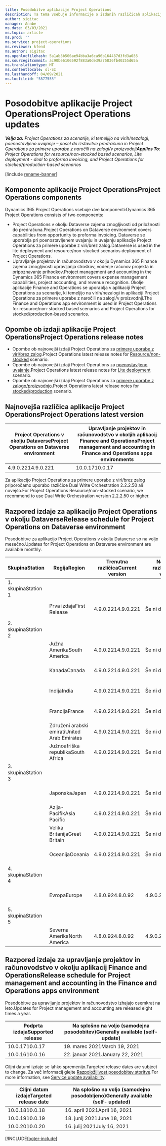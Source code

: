 ```yaml
---
title: Posodobitve aplikacije Project Operations
description: Ta tema vsebuje informacije o izdanih različicah aplikacije Dynamics 365 Project Operations.
author: sigitac
manager: Annbe
ms.date: 03/03/2021
ms.topic: article
ms.prod: ''
ms.service: project-operations
ms.reviewer: kfend
ms.author: sigitac
ms.openlocfilehash: 5a1ab3b506ae94bba3a6ca96b164437d3fd3a035
ms.sourcegitcommit: ac90be6106592f883a0de39a75836fb40255d65a
ms.translationtype: HT
ms.contentlocale: sl-SI
ms.lasthandoff: 04/09/2021
ms.locfileid: "5877555"
---
```

# <a name="project-operations-updates"></a><span data-ttu-id="d9a77-103">Posodobitve aplikacije Project Operations</span><span class="sxs-lookup"><span data-stu-id="d9a77-103">Project Operations updates</span></span>

<span data-ttu-id="d9a77-104">_**Velja za:** Project Operations za scenarije, ki temeljijo na virih/nezalogi, poenostavljeno uvajanje – posel do izstavitve predračuna in Project Operations za primere uporabe z naročili na zalogi/v proizvodnji_</span><span class="sxs-lookup"><span data-stu-id="d9a77-104">_**Applies To:** Project Operations for resource/non-stocked based scenarios, Lite deployment - deal to proforma invoicing, and Project Operations for stocked/production-based scenarios_</span></span>

[!include [rename-banner](~/includes/cc-data-platform-banner.md)]

## <a name="project-operations-components"></a><span data-ttu-id="d9a77-105">Komponente aplikacije Project Operations</span><span class="sxs-lookup"><span data-stu-id="d9a77-105">Project Operations components</span></span>

<span data-ttu-id="d9a77-106">Dynamics 365 Project Operations vsebuje dve komponenti:</span><span class="sxs-lookup"><span data-stu-id="d9a77-106">Dynamics 365 Project Operations consists of two components:</span></span>

- <span data-ttu-id="d9a77-107">Project Operations v okolju Dataverse zajema zmogljivosti od priložnosti do predračuna.</span><span class="sxs-lookup"><span data-stu-id="d9a77-107">Project Operations on Dataverse environment covers capabilities from opportunity to proforma invoicing.</span></span> <span data-ttu-id="d9a77-108">Dataverse se uporablja pri poenostavljenem uvajanju in uvajanju aplikacije Project Operations za primere uporabe z viri/brez zalog.</span><span class="sxs-lookup"><span data-stu-id="d9a77-108">Dataverse is used in the lite deployment and resource/non-stocked scenarios deployment of Project Operations.</span></span>
- <span data-ttu-id="d9a77-109">Upravljanje projektov in računovodstvo v okolju Dynamics 365 Finance zajema zmogljivosti upravljanja stroškov, vodenje računov projekta in pripoznavanje prihodkov.</span><span class="sxs-lookup"><span data-stu-id="d9a77-109">Project management and accounting in the Dynamics 365 Finance environment covers expense management capabilities, project accounting, and revenue recognition.</span></span> <span data-ttu-id="d9a77-110">Okolje aplikacije Finance and Operations se uporablja v aplikaciji Project Operations za scenarije, ki temeljijo na virih/nezalogi in aplikaciji Project Operations za primere uporabe z naročili na zalogi/v proizvodnji.</span><span class="sxs-lookup"><span data-stu-id="d9a77-110">The Finance and Operations app environment is used in Project Operations for resource/non-stocked based scenarios and Project Operations for stocked/production-based scenarios.</span></span>

## <a name="project-operations-release-notes"></a><span data-ttu-id="d9a77-111">Opombe ob izdaji aplikacije Project Operations</span><span class="sxs-lookup"><span data-stu-id="d9a77-111">Project Operations release notes</span></span>
- <span data-ttu-id="d9a77-112">Opombe ob najnovejši izdaji Project Operations za [primere uporabe z viri/brez zalog](whats-new-apr-2021-resource-based.md).</span><span class="sxs-lookup"><span data-stu-id="d9a77-112">Project Operations latest release notes for [Resource/non-stocked](whats-new-apr-2021-resource-based.md) scenario.</span></span>
- <span data-ttu-id="d9a77-113">Opombe ob najnovejši izdaji Project Operations za [poenostavljeno uvajanje](../pro/whats-new/whats-new-apr-2021-lite.md).</span><span class="sxs-lookup"><span data-stu-id="d9a77-113">Project Operations latest release notes for [Lite deployment](../pro/whats-new/whats-new-apr-2021-lite.md) scenario.</span></span>
- <span data-ttu-id="d9a77-114">Opombe ob najnovejši izdaji Project Operations za [primere uporabe z zalogo/proizvodnjo](../prod-pma/whats-new/whats-new-mar-2021-stocked.md).</span><span class="sxs-lookup"><span data-stu-id="d9a77-114">Project Operations latest release notes for [stocked/production](../prod-pma/whats-new/whats-new-mar-2021-stocked.md) scenario.</span></span>

## <a name="project-operations-latest-version"></a><span data-ttu-id="d9a77-115">Najnovejša različica aplikacije Project Operations</span><span class="sxs-lookup"><span data-stu-id="d9a77-115">Project Operations latest version</span></span>

| <span data-ttu-id="d9a77-116">Project Operations v okolju Dataverse</span><span class="sxs-lookup"><span data-stu-id="d9a77-116">Project Operations on Dataverse environment</span></span> | <span data-ttu-id="d9a77-117">Upravljanje projektov in računovodstvo v okoljih aplikacij Finance and Operations</span><span class="sxs-lookup"><span data-stu-id="d9a77-117">Project management and accounting in Finance and Operations apps environments</span></span> | 
| --- | --- |
| <span data-ttu-id="d9a77-118">4.9.0.221</span><span class="sxs-lookup"><span data-stu-id="d9a77-118">4.9.0.221</span></span> | <span data-ttu-id="d9a77-119">10.0.17</span><span class="sxs-lookup"><span data-stu-id="d9a77-119">10.0.17</span></span> |

<span data-ttu-id="d9a77-120">Za aplikacijo Project Operations za primere uporabe z viri/brez zalog priporočamo uporabo različice Dual Write Orchestration 2.2.2.50 ali novejšo.</span><span class="sxs-lookup"><span data-stu-id="d9a77-120">For Project Operations Resource/non-stocked scenario, we recommend to use Dual Write Orchestration version 2.2.2.50 or higher.</span></span>

## <a name="release-schedule-for-project-operations-on-dataverse-environment"></a><span data-ttu-id="d9a77-121">Razpored izdaje za aplikacijo Project Operations v okolju Dataverse</span><span class="sxs-lookup"><span data-stu-id="d9a77-121">Release schedule for Project Operations on Dataverse environment</span></span>

<span data-ttu-id="d9a77-122">Posodobitve za aplikacijo Project Operations v okolju Dataverse so na voljo mesečno.</span><span class="sxs-lookup"><span data-stu-id="d9a77-122">Updates for Project Operations on Dataverse environment are available monthly.</span></span> 

| <span data-ttu-id="d9a77-123">Skupina</span><span class="sxs-lookup"><span data-stu-id="d9a77-123">Station</span></span>   | <span data-ttu-id="d9a77-124">Regija</span><span class="sxs-lookup"><span data-stu-id="d9a77-124">Region</span></span>        | <span data-ttu-id="d9a77-125">Trenutna različica</span><span class="sxs-lookup"><span data-stu-id="d9a77-125">Current version</span></span> | <span data-ttu-id="d9a77-126">Naslednja različica</span><span class="sxs-lookup"><span data-stu-id="d9a77-126">Next version</span></span> | <span data-ttu-id="d9a77-127">Splošno na voljo</span><span class="sxs-lookup"><span data-stu-id="d9a77-127">Generally available</span></span> |
|-----------|---------------|-----------------|--------------|---------------------|
| <span data-ttu-id="d9a77-128">1. skupina</span><span class="sxs-lookup"><span data-stu-id="d9a77-128">Station 1</span></span> |   &nbsp;      |    &nbsp;       | &nbsp;       |      &nbsp;         |
|   &nbsp;  | <span data-ttu-id="d9a77-129">Prva izdaja</span><span class="sxs-lookup"><span data-stu-id="d9a77-129">First Release</span></span> |  <span data-ttu-id="d9a77-130">4.9.0.221</span><span class="sxs-lookup"><span data-stu-id="d9a77-130">4.9.0.221</span></span>       | <span data-ttu-id="d9a77-131">Še ni določeno</span><span class="sxs-lookup"><span data-stu-id="d9a77-131">TBD</span></span>     | <span data-ttu-id="d9a77-132">23. april 2021</span><span class="sxs-lookup"><span data-stu-id="d9a77-132">23-Apr-21</span></span>           |
| <span data-ttu-id="d9a77-133">2. skupina</span><span class="sxs-lookup"><span data-stu-id="d9a77-133">Station 2</span></span> |   &nbsp;      |    &nbsp;       | &nbsp;       |      &nbsp;         |
|   &nbsp;  | <span data-ttu-id="d9a77-134">Južna Amerika</span><span class="sxs-lookup"><span data-stu-id="d9a77-134">South America</span></span> |  <span data-ttu-id="d9a77-135">4.9.0.221</span><span class="sxs-lookup"><span data-stu-id="d9a77-135">4.9.0.221</span></span>       | <span data-ttu-id="d9a77-136">Še ni določeno</span><span class="sxs-lookup"><span data-stu-id="d9a77-136">TBD</span></span>     | <span data-ttu-id="d9a77-137">23. april 2021</span><span class="sxs-lookup"><span data-stu-id="d9a77-137">23-Apr-21</span></span>           |
|    &nbsp; | <span data-ttu-id="d9a77-138">Kanada</span><span class="sxs-lookup"><span data-stu-id="d9a77-138">Canada</span></span>        |  <span data-ttu-id="d9a77-139">4.9.0.221</span><span class="sxs-lookup"><span data-stu-id="d9a77-139">4.9.0.221</span></span>       | <span data-ttu-id="d9a77-140">Še ni določeno</span><span class="sxs-lookup"><span data-stu-id="d9a77-140">TBD</span></span>     | <span data-ttu-id="d9a77-141">23. april 2021</span><span class="sxs-lookup"><span data-stu-id="d9a77-141">23-Apr-21</span></span>           |
|   &nbsp;  | <span data-ttu-id="d9a77-142">Indija</span><span class="sxs-lookup"><span data-stu-id="d9a77-142">India</span></span>         |  <span data-ttu-id="d9a77-143">4.9.0.221</span><span class="sxs-lookup"><span data-stu-id="d9a77-143">4.9.0.221</span></span>       | <span data-ttu-id="d9a77-144">Še ni določeno</span><span class="sxs-lookup"><span data-stu-id="d9a77-144">TBD</span></span>     | <span data-ttu-id="d9a77-145">23. april 2021</span><span class="sxs-lookup"><span data-stu-id="d9a77-145">23-Apr-21</span></span>           |
|   &nbsp;  | <span data-ttu-id="d9a77-146">Francija</span><span class="sxs-lookup"><span data-stu-id="d9a77-146">France</span></span>         |  <span data-ttu-id="d9a77-147">4.9.0.221</span><span class="sxs-lookup"><span data-stu-id="d9a77-147">4.9.0.221</span></span>       | <span data-ttu-id="d9a77-148">Še ni določeno</span><span class="sxs-lookup"><span data-stu-id="d9a77-148">TBD</span></span>     | <span data-ttu-id="d9a77-149">23. april 2021</span><span class="sxs-lookup"><span data-stu-id="d9a77-149">23-Apr-21</span></span>           |
|   &nbsp;  | <span data-ttu-id="d9a77-150">Združeni arabski emirati</span><span class="sxs-lookup"><span data-stu-id="d9a77-150">United Arab Emirates</span></span>         |  <span data-ttu-id="d9a77-151">4.9.0.221</span><span class="sxs-lookup"><span data-stu-id="d9a77-151">4.9.0.221</span></span>       | <span data-ttu-id="d9a77-152">Še ni določeno</span><span class="sxs-lookup"><span data-stu-id="d9a77-152">TBD</span></span>     | <span data-ttu-id="d9a77-153">23. april 2021</span><span class="sxs-lookup"><span data-stu-id="d9a77-153">23-Apr-21</span></span>           |
|   &nbsp;  | <span data-ttu-id="d9a77-154">Južnoafriška republika</span><span class="sxs-lookup"><span data-stu-id="d9a77-154">South Africa</span></span>         |  <span data-ttu-id="d9a77-155">4.9.0.221</span><span class="sxs-lookup"><span data-stu-id="d9a77-155">4.9.0.221</span></span>       | <span data-ttu-id="d9a77-156">Še ni določeno</span><span class="sxs-lookup"><span data-stu-id="d9a77-156">TBD</span></span>     | <span data-ttu-id="d9a77-157">23. april 2021</span><span class="sxs-lookup"><span data-stu-id="d9a77-157">23-Apr-21</span></span>           |
| <span data-ttu-id="d9a77-158">3. skupina</span><span class="sxs-lookup"><span data-stu-id="d9a77-158">Station 3</span></span>  |      &nbsp;   |     &nbsp;      |     &nbsp;   |      &nbsp;         |
|   &nbsp;  | <span data-ttu-id="d9a77-159">Japonska</span><span class="sxs-lookup"><span data-stu-id="d9a77-159">Japan</span></span>         |  <span data-ttu-id="d9a77-160">4.9.0.221</span><span class="sxs-lookup"><span data-stu-id="d9a77-160">4.9.0.221</span></span>       | <span data-ttu-id="d9a77-161">Še ni določeno</span><span class="sxs-lookup"><span data-stu-id="d9a77-161">TBD</span></span>     | <span data-ttu-id="d9a77-162">30. april 2021</span><span class="sxs-lookup"><span data-stu-id="d9a77-162">30-Apr-21</span></span>           |
|   &nbsp;  | <span data-ttu-id="d9a77-163">Azija-Pacifik</span><span class="sxs-lookup"><span data-stu-id="d9a77-163">Asia Pacific</span></span>  |  <span data-ttu-id="d9a77-164">4.9.0.221</span><span class="sxs-lookup"><span data-stu-id="d9a77-164">4.9.0.221</span></span>       | <span data-ttu-id="d9a77-165">Še ni določeno</span><span class="sxs-lookup"><span data-stu-id="d9a77-165">TBD</span></span>     | <span data-ttu-id="d9a77-166">30. april 2021</span><span class="sxs-lookup"><span data-stu-id="d9a77-166">30-Apr-21</span></span>           |
|   &nbsp;  | <span data-ttu-id="d9a77-167">Velika Britanija</span><span class="sxs-lookup"><span data-stu-id="d9a77-167">Great Britain</span></span> |  <span data-ttu-id="d9a77-168">4.9.0.221</span><span class="sxs-lookup"><span data-stu-id="d9a77-168">4.9.0.221</span></span>       | <span data-ttu-id="d9a77-169">Še ni določeno</span><span class="sxs-lookup"><span data-stu-id="d9a77-169">TBD</span></span>     | <span data-ttu-id="d9a77-170">30. april 2021</span><span class="sxs-lookup"><span data-stu-id="d9a77-170">30-Apr-21</span></span>           |
|   &nbsp;  | <span data-ttu-id="d9a77-171">Oceanija</span><span class="sxs-lookup"><span data-stu-id="d9a77-171">Oceania</span></span>       |  <span data-ttu-id="d9a77-172">4.9.0.221</span><span class="sxs-lookup"><span data-stu-id="d9a77-172">4.9.0.221</span></span>       | <span data-ttu-id="d9a77-173">Še ni določeno</span><span class="sxs-lookup"><span data-stu-id="d9a77-173">TBD</span></span>     | <span data-ttu-id="d9a77-174">30. april 2021</span><span class="sxs-lookup"><span data-stu-id="d9a77-174">30-Apr-21</span></span>           |
| <span data-ttu-id="d9a77-175">4. skupina</span><span class="sxs-lookup"><span data-stu-id="d9a77-175">Station 4</span></span> |     &nbsp;    |     &nbsp;      |     &nbsp;   |      &nbsp;         |
|   &nbsp;  | <span data-ttu-id="d9a77-176">Evropa</span><span class="sxs-lookup"><span data-stu-id="d9a77-176">Europe</span></span>        |  <span data-ttu-id="d9a77-177">4.8.0.92</span><span class="sxs-lookup"><span data-stu-id="d9a77-177">4.8.0.92</span></span>       | <span data-ttu-id="d9a77-178">4.9.0.221</span><span class="sxs-lookup"><span data-stu-id="d9a77-178">4.9.0.221</span></span>     | <span data-ttu-id="d9a77-179">16. april 2021</span><span class="sxs-lookup"><span data-stu-id="d9a77-179">16-Apr-21</span></span>           |
| <span data-ttu-id="d9a77-180">5. skupina</span><span class="sxs-lookup"><span data-stu-id="d9a77-180">Station 5</span></span> |     &nbsp;    |     &nbsp;      |     &nbsp;   |      &nbsp;         |
|   &nbsp;  | <span data-ttu-id="d9a77-181">Severna Amerika</span><span class="sxs-lookup"><span data-stu-id="d9a77-181">North America</span></span> |  <span data-ttu-id="d9a77-182">4.8.0.92</span><span class="sxs-lookup"><span data-stu-id="d9a77-182">4.8.0.92</span></span>       | <span data-ttu-id="d9a77-183">4.9.0.221</span><span class="sxs-lookup"><span data-stu-id="d9a77-183">4.9.0.221</span></span>     | <span data-ttu-id="d9a77-184">23. april 2021</span><span class="sxs-lookup"><span data-stu-id="d9a77-184">23-Apr-21</span></span>           |

## <a name="release-schedule-for-project-management-and-accounting-in-the-finance-and-operations-apps-environment"></a><span data-ttu-id="d9a77-185">Razpored izdaje za upravljanje projektov in računovodstvo v okolju aplikacij Finance and Operations</span><span class="sxs-lookup"><span data-stu-id="d9a77-185">Release schedule for Project management and accounting in the Finance and Operations apps environment</span></span>

<span data-ttu-id="d9a77-186">Posodobitve za upravljanje projektov in računovodstvo izhajajo osemkrat na leto.</span><span class="sxs-lookup"><span data-stu-id="d9a77-186">Updates for Project management and accounting are released eight times a year.</span></span>

| <span data-ttu-id="d9a77-187">Podprta izdaja</span><span class="sxs-lookup"><span data-stu-id="d9a77-187">Supported release</span></span> | <span data-ttu-id="d9a77-188">Na splošno na voljo (samodejna posodobitev)</span><span class="sxs-lookup"><span data-stu-id="d9a77-188">Generally available (self-update)</span></span> |
| --- | --- |
| <span data-ttu-id="d9a77-189">10.0.17</span><span class="sxs-lookup"><span data-stu-id="d9a77-189">10.0.17</span></span> | <span data-ttu-id="d9a77-190">19. marec 2021</span><span class="sxs-lookup"><span data-stu-id="d9a77-190">March 19, 2021</span></span> |
| <span data-ttu-id="d9a77-191">10.0.16</span><span class="sxs-lookup"><span data-stu-id="d9a77-191">10.0.16</span></span> | <span data-ttu-id="d9a77-192">22. januar 2021</span><span class="sxs-lookup"><span data-stu-id="d9a77-192">January 22, 2021</span></span> |


<span data-ttu-id="d9a77-193">Ciljni datumi izdaje se lahko spremenijo.</span><span class="sxs-lookup"><span data-stu-id="d9a77-193">Targeted release dates are subject to change.</span></span> <span data-ttu-id="d9a77-194">Za več informacij glejte [Razpoložljivost posodobitev storitve](https://docs.microsoft.com/dynamics365/fin-ops-core/fin-ops/get-started/public-preview-releases?toc=/dynamics365/finance/toc.json).</span><span class="sxs-lookup"><span data-stu-id="d9a77-194">For more information, see [Service update availability](https://docs.microsoft.com/dynamics365/fin-ops-core/fin-ops/get-started/public-preview-releases?toc=/dynamics365/finance/toc.json).</span></span>

| <span data-ttu-id="d9a77-195">Ciljni datum izdaje</span><span class="sxs-lookup"><span data-stu-id="d9a77-195">Targeted release date</span></span> | <span data-ttu-id="d9a77-196">Na splošno na voljo (samodejno posodobljeno)</span><span class="sxs-lookup"><span data-stu-id="d9a77-196">Generally available (self- updated)</span></span> |
| --- | --- |
| <span data-ttu-id="d9a77-197">10.0.18</span><span class="sxs-lookup"><span data-stu-id="d9a77-197">10.0.18</span></span> | <span data-ttu-id="d9a77-198">16. april 2021</span><span class="sxs-lookup"><span data-stu-id="d9a77-198">April 16, 2021</span></span> |
| <span data-ttu-id="d9a77-199">10.0.19</span><span class="sxs-lookup"><span data-stu-id="d9a77-199">10.0.19</span></span> | <span data-ttu-id="d9a77-200">18. junij 2021</span><span class="sxs-lookup"><span data-stu-id="d9a77-200">June 18, 2021</span></span> |
| <span data-ttu-id="d9a77-201">10.0.20</span><span class="sxs-lookup"><span data-stu-id="d9a77-201">10.0.20</span></span> | <span data-ttu-id="d9a77-202">16. julij 2021</span><span class="sxs-lookup"><span data-stu-id="d9a77-202">July 16, 2021</span></span> |


[!INCLUDE[footer-include](../includes/footer-banner.md)]
